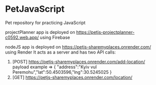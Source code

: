 # PetJavaScript

Pet repository for practicing JavaScript

projectPlanner app is deployed on https://petjs-projectplanner-c0592.web.app/ using Firebase

nodeJS app is deployed on https://petjs-sharemyplaces.onrender.com/ using Render
It acts as a server and has two API calls:
1) [POST] https://petjs-sharemyplaces.onrender.com/add-location/<payload>
payload example => { "address":"Kyiv vul Peremohu","lat":50.4503596,"lng":30.5245025 }
2) [GET] https://petjs-sharemyplaces.onrender.com/location/<locationId>
